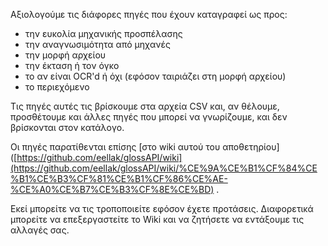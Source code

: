 Αξιολογούμε τις διάφορες πηγές που έχουν καταγραφεί ως προς:

- την ευκολία μηχανικής προσπέλασης
- την αναγνωσιμότητα από μηχανές
- την μορφή αρχείου
- την έκταση ή τον όγκο
- το αν είναι OCR'd ή όχι (εφόσον ταιριάζει στη μορφή αρχείου)
- το περιεχόμενο

Τις πηγές αυτές τις βρίσκουμε στα αρχεία CSV και, αν θέλουμε, προσθέτουμε και άλλες πηγές που μπορεί να γνωρίζουμε, και δεν βρίσκονται στον κατάλογο.

Οι πηγές παρατίθενται επίσης [στο wiki αυτού του αποθετηρίου]([https://github.com/eellak/glossAPI/wiki](https://github.com/eellak/glossAPI/wiki/%CE%9A%CE%B1%CF%84%CE%B1%CE%B3%CF%81%CE%B1%CF%86%CE%AE-%CE%A0%CE%B7%CE%B3%CF%8E%CE%BD) .

Εκεί μπορείτε να τις τροποποιείτε εφόσον έχετε προτάσεις. Διαφορετικά μπορείτε να επεξεργαστείτε το Wiki και να ζητήσετε να εντάξουμε τις αλλαγές σας.
